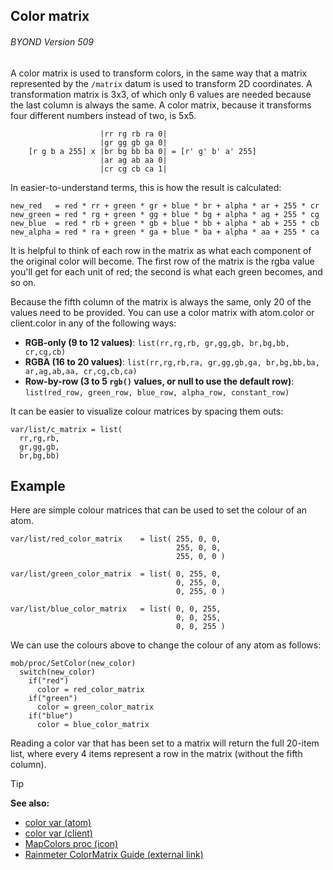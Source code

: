 ## Color matrix 
###### BYOND Version 509

A color matrix is used to transform colors, in the same way
that a matrix represented by the `/matrix` datum is used to transform 2D
coordinates. A transformation matrix is 3x3, of which only 6 values are
needed because the last column is always the same. A color matrix,
because it transforms four different numbers instead of two, is 5x5.
```
                    |rr rg rb ra 0|
                    |gr gg gb ga 0|
    [r g b a 255] x |br bg bb ba 0| = [r' g' b' a' 255]
                    |ar ag ab aa 0|
                    |cr cg cb ca 1|
```

In easier-to-understand terms, this is how the result is
calculated: 
```dm
new_red   = red * rr + green * gr + blue * br + alpha * ar + 255 * cr
new_green = red * rg + green * gg + blue * bg + alpha * ag + 255 * cg
new_blue  = red * rb + green * gb + blue * bb + alpha * ab + 255 * cb
new_alpha = red * ra + green * ga + blue * ba + alpha * aa + 255 * ca
```
 
It is helpful to think of each row in the matrix as what each component of the
original color will become. The first row of the matrix is the rgba
value you\'ll get for each unit of red; the second is what each green
becomes, and so on. 

Because the fifth column of the matrix is
always the same, only 20 of the values need to be provided. You can use
a color matrix with atom.color or client.color in any of the following
ways:
+ **RGB-only (9 to 12 values)**: `list(rr,rg,rb, gr,gg,gb, br,bg,bb, cr,cg,cb)`
+ **RGBA (16 to 20 values)**: `list(rr,rg,rb,ra, gr,gg,gb,ga, br,bg,bb,ba, ar,ag,ab,aa,
    cr,cg,cb,ca)`
+ **Row-by-row (3 to 5 `rgb()` values, or null to use the default row)**: `list(red_row, green_row, blue_row, alpha_row, constant_row)`

It can be easier to visualize colour matrices by spacing them outs:
```dm
var/list/c_matrix = list(
  rr,rg,rb,
  gr,gg,gb,
  br,bg,bb)
```

## Example
Here are simple colour matrices that can be used to set the colour of an atom.
```dm
var/list/red_color_matrix    = list( 255, 0, 0,
                                     255, 0, 0,
                                     255, 0, 0 )

var/list/green_color_matrix  = list( 0, 255, 0,
                                     0, 255, 0,
                                     0, 255, 0 )

var/list/blue_color_matrix   = list( 0, 0, 255,
                                     0, 0, 255,
                                     0, 0, 255 )
```
We can use the colours above to change the colour of any atom as follows:
```dm
mob/proc/SetColor(new_color)
  switch(new_color)
    if("red")
      color = red_color_matrix
    if("green")
      color = green_color_matrix
    if("blue")
      color = blue_color_matrix
```

Reading a color var that has been set to a matrix will return
the full 20-item list, where every 4 items represent a row in the matrix
(without the fifth column). 

> [!TIP] 
> **See also:**
> +   [color var (atom)](/ref/atom/var/color.md) 
> +   [color var (client)](/ref/client/var/color.md) 
> +   [MapColors proc (icon)](/ref/icon/proc/MapColors.md)
> +   [Rainmeter ColorMatrix Guide (external link)](https://docs.rainmeter.net/tips/colormatrix-guide)
